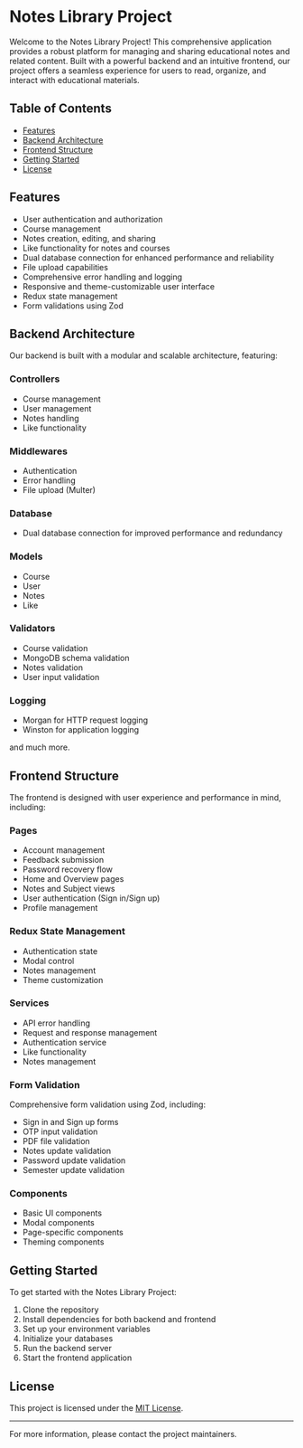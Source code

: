 # Notes Library Project

Welcome to the Notes Library Project! This comprehensive application provides a robust platform for managing and sharing educational notes and related content. Built with a powerful backend and an intuitive frontend, our project offers a seamless experience for users to read, organize, and interact with educational materials.

## Table of Contents

- [Features](#features)
- [Backend Architecture](#backend-architecture)
- [Frontend Structure](#frontend-structure)
- [Getting Started](#getting-started)
- [License](#license)

## Features

- User authentication and authorization
- Course management
- Notes creation, editing, and sharing
- Like functionality for notes and courses
- Dual database connection for enhanced performance and reliability
- File upload capabilities
- Comprehensive error handling and logging
- Responsive and theme-customizable user interface
- Redux state management
- Form validations using Zod

## Backend Architecture

Our backend is built with a modular and scalable architecture, featuring:

### Controllers

- Course management
- User management
- Notes handling
- Like functionality

### Middlewares

- Authentication
- Error handling
- File upload (Multer)

### Database

- Dual database connection for improved performance and redundancy

### Models

- Course
- User
- Notes
- Like

### Validators

- Course validation
- MongoDB schema validation
- Notes validation
- User input validation

### Logging

- Morgan for HTTP request logging
- Winston for application logging

and much more.

## Frontend Structure

The frontend is designed with user experience and performance in mind, including:

### Pages

- Account management
- Feedback submission
- Password recovery flow
- Home and Overview pages
- Notes and Subject views
- User authentication (Sign in/Sign up)
- Profile management

### Redux State Management

- Authentication state
- Modal control
- Notes management
- Theme customization

### Services

- API error handling
- Request and response management
- Authentication service
- Like functionality
- Notes management

### Form Validation

Comprehensive form validation using Zod, including:

- Sign in and Sign up forms
- OTP input validation
- PDF file validation
- Notes update validation
- Password update validation
- Semester update validation

### Components

- Basic UI components
- Modal components
- Page-specific components
- Theming components

## Getting Started

To get started with the Notes Library Project:

1. Clone the repository
2. Install dependencies for both backend and frontend
3. Set up your environment variables
4. Initialize your databases
5. Run the backend server
6. Start the frontend application

## License

This project is licensed under the [MIT License](./LICENSE).

---

For more information, please contact the project maintainers.
